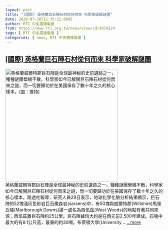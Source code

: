 ```yaml
---
layout: post
title: "[國際] 英格蘭巨石陣石材從何而來 科學家破解謎團"
date: 2020-07-30T12:35:22.000Z
author: RTI 中央廣播電臺
from: https://www.rti.org.tw/news/view/id/2074124
tags: [ RTI 中央廣播電臺 ]
categories: [ news, RTI 中央廣播電臺 ]
---
```

<!--1596112522000-->
[[國際] 英格蘭巨石陣石材從何而來 科學家破解謎團](https://www.rti.org.tw/news/view/id/2074124)
------

<div>
<img src="https://static.rti.org.tw/assets/thumbnails/2020/07/30/722a0496ac874d4e0936694434b31a6b.png" width="360" alt="英格蘭威爾特郡巨石陣是全球最神秘的史前遺跡之一，種種謎團縈繞不散，科學家如今已解開巨石陣石材從何而來之謎，而一切要歸功於在美國保存了數十年之久的核心樣本。(圖：推特)" title="英格蘭威爾特郡巨石陣是全球最神秘的史前遺跡之一，種種謎團縈繞不散，科學家如今已解開巨石陣石材從何而來之謎，而一切要歸功於在美國保存了數十年之久的核心樣本。(圖：推特)"><br>英格蘭威爾特郡巨石陣是全球最神秘的史前遺跡之一，種種謎團縈繞不散，科學家如今已解開巨石陣石材從何而來之謎，而一切要歸功於在美國保存了數十年之久的核心樣本。路透社報導，研究人員29日表示，地球化學化驗分析結果顯示，巨石陣的52塊淺灰色砂岩巨石撒森岩(sarsens)中，有50塊與威爾特郡(Wiltshire)馬堡丘陵(Marlborough Downs)邊一處名為西伍茲(West Woods)的地點有著共同來源；西伍茲離巨石陣約25公里。巨石陣據信大約是在西元前2,500年建成。石塊中最大的有9.1公尺高，最重的約30噸。布萊頓大學(University ...<a target="_blank" href="https://www.rti.org.tw/news/view/id/2074124">...more</a>
</div>
